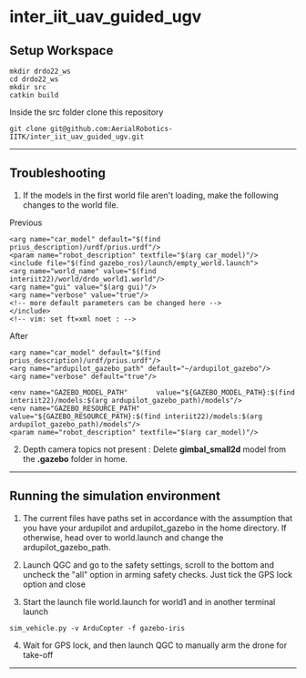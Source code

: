 # inter_iit_uav_guided_ugv

## Setup Workspace

```
mkdir drdo22_ws
cd drdo22_ws 
mkdir src
catkin build
```
Inside the src folder clone this repository

```
git clone git@github.com:AerialRobotics-IITK/inter_iit_uav_guided_ugv.git
```

---

## Troubleshooting

1. If the models in the first world file aren't loading, make the following changes to the world file.

Previous 

```
<arg name="car_model" default="$(find prius_description)/urdf/prius.urdf"/>
<param name="robot_description" textfile="$(arg car_model)"/>
<include file="$(find gazebo_ros)/launch/empty_world.launch">
<arg name="world_name" value="$(find interiit22)/world/drdo_world1.world"/>
<arg name="gui" value="$(arg gui)"/>
<arg name="verbose" value="true"/>
<!-- more default parameters can be changed here -->
</include>
<!-- vim: set ft=xml noet : -->
```

After
```
<arg name="car_model" default="$(find prius_description)/urdf/prius.urdf"/>
<arg name="ardupilot_gazebo_path" default="~/ardupilot_gazebo"/>
<arg name="verbose" default="true"/>

<env name="GAZEBO_MODEL_PATH"       value="${GAZEBO_MODEL_PATH}:$(find interiit22)/models:$(arg ardupilot_gazebo_path)/models"/>
<env name="GAZEBO_RESOURCE_PATH"    value="${GAZEBO_RESOURCE_PATH}:$(find interiit22)/models:$(arg ardupilot_gazebo_path)/models"/>
<param name="robot_description" textfile="$(arg car_model)"/>
```

2. Depth camera topics not present : Delete **gimbal_small2d** model from the **.gazebo** folder in home.
---

## Running the simulation environment

1. The current files have paths set in accordance with the assumption that you have your ardupilot and ardupilot_gazebo in the home directory. If otherwise, head over to world.launch and change the ardupilot_gazebo_path.

2. Launch QGC and go to the safety settings, scroll to the bottom and uncheck the "all" option in arming safety checks. Just tick the GPS lock option and close

3. Start the launch file world.launch for world1 and in another terminal launch 
```
sim_vehicle.py -v ArduCopter -f gazebo-iris
```
4. Wait for GPS lock, and then launch QGC to manually arm the drone for take-off

---
